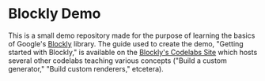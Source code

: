 # Blockly Demo

This is a small demo repository made for the purpose of learning the basics of Google's [Blockly](https://developers.google.com/blockly) library. The guide used to create the demo, "Getting started with Blockly," is available on the [Blockly's Codelabs Site](https://blocklycodelabs.dev) which hosts several other codelabs teaching various concepts ("Build a custom generator," "Build custom renderers," etcetera).
